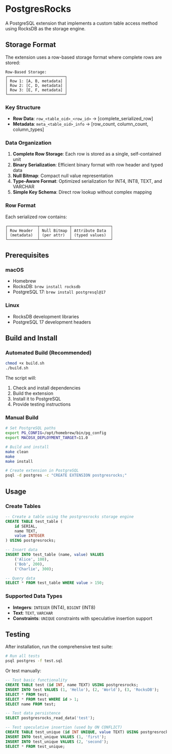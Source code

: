 # PostgresRocks

A PostgreSQL extension that implements a custom table access method using RocksDB as the storage engine.

## Storage Format

The extension uses a row-based storage format where complete rows are stored:

```
Row-Based Storage:
┌─────────────────────────┐
│ Row 1: [A, B, metadata] │
│ Row 2: [C, D, metadata] │
│ Row 3: [E, F, metadata] │
└─────────────────────────┘
```

### Key Structure

- **Row Data**: `row_<table_oid>_<row_id>` → [complete_serialized_row]
- **Metadata**: `meta_<table_oid>_info` → [row_count, column_count, column_types]

### Data Organization

1. **Complete Row Storage**: Each row is stored as a single, self-contained unit
2. **Binary Serialization**: Efficient binary format with row header and typed data
3. **Null Bitmap**: Compact null value representation
4. **Type-Aware Format**: Optimized serialization for INT4, INT8, TEXT, and VARCHAR
5. **Simple Key Schema**: Direct row lookup without complex mapping

### Row Format

Each serialized row contains:
```
┌─────────────┬─────────────┬─────────────────┐
│ Row Header  │ Null Bitmap │ Attribute Data  │
│ (metadata)  │ (per attr)  │ (typed values)  │
└─────────────┴─────────────┴─────────────────┘
```

## Prerequisites

### macOS
- Homebrew
- RocksDB: `brew install rocksdb`
- PostgreSQL 17: `brew install postgresql@17`

### Linux
- RocksDB development libraries
- PostgreSQL 17 development headers

## Build and Install

### Automated Build (Recommended)

```bash
chmod +x build.sh
./build.sh
```

The script will:
1. Check and install dependencies
2. Build the extension
3. Install it to PostgreSQL
4. Provide testing instructions

### Manual Build

```bash
# Set PostgreSQL paths
export PG_CONFIG=/opt/homebrew/bin/pg_config
export MACOSX_DEPLOYMENT_TARGET=11.0

# Build and install
make clean
make
make install

# Create extension in PostgreSQL
psql -d postgres -c "CREATE EXTENSION postgresrocks;"
```

## Usage

### Create Tables

```sql
-- Create a table using the postgresrocks storage engine
CREATE TABLE test_table (
    id SERIAL,
    name TEXT,
    value INTEGER
) USING postgresrocks;

-- Insert data
INSERT INTO test_table (name, value) VALUES 
    ('Alice', 100),
    ('Bob', 200),
    ('Charlie', 300);

-- Query data
SELECT * FROM test_table WHERE value > 150;
```

### Supported Data Types

- **Integers**: `INTEGER` (INT4), `BIGINT` (INT8)
- **Text**: `TEXT`, `VARCHAR`
- **Constraints**: `UNIQUE` constraints with speculative insertion support

## Testing

After installation, run the comprehensive test suite:

```bash
# Run all tests
psql postgres -f test.sql
```

Or test manually:

```sql
-- Test basic functionality
CREATE TABLE test (id INT, name TEXT) USING postgresrocks;
INSERT INTO test VALUES (1, 'Hello'), (2, 'World'), (3, 'RocksDB');
SELECT * FROM test;
SELECT * FROM test WHERE id > 1;
SELECT name FROM test;

-- Test data persistence
SELECT postgresrocks_read_data('test');

-- Test speculative insertion (used by ON CONFLICT)
CREATE TABLE test_unique (id INT UNIQUE, value TEXT) USING postgresrocks;
INSERT INTO test_unique VALUES (1, 'first');
INSERT INTO test_unique VALUES (2, 'second');
SELECT * FROM test_unique;
```